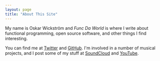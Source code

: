 ```yaml
---
layout: page
title: "About This Site"
---
```


My name is Oskar Wickström and *Func Da World* is where I write about
functional programming, open source software, and other things I find
interesting.

You can find me at [Twitter][twitter] and [GitHub][github]. I'm involved in a
number of musical projects, and I post some of my stuff at
[SoundCloud][soundcloud] and [YouTube][youtube].

[twitter]: https://twitter.com/owickstrom
[github]: https://github.com/owickstrom
[soundcloud]: https://soundcloud.com/oskar-wickstrom
[youtube]: https://www.youtube.com/channel/UC1edduMaIVhvx8Y3btQcQuw
